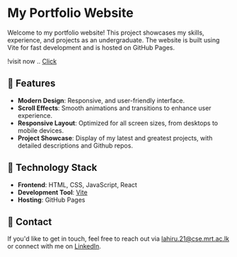 # My Portfolio Website

Welcome to my portfolio website! This project showcases my skills, experience, and projects as an undergraduate. The website is built using Vite for fast development and is hosted on GitHub Pages.

!visit now .. <a href="https://lahiru-randika.github.io/lahirurandika.github.io/">Click</a>

## 🌟 Features

- **Modern Design**: Responsive, and user-friendly interface.
- **Scroll Effects**: Smooth animations and transitions to enhance user experience.
- **Responsive Layout**: Optimized for all screen sizes, from desktops to mobile devices.
- **Project Showcase**: Display of my latest and greatest projects, with detailed descriptions and Github repos.

## 🚀 Technology Stack

- **Frontend**: HTML, CSS, JavaScript, React
- **Development Tool**: [Vite](https://vitejs.dev/)
- **Hosting**: GitHub Pages
   
## 📧 Contact
If you'd like to get in touch, feel free to reach out via lahiru.21@cse.mrt.ac.lk or connect with me on <a href="https://www.linkedin.com/in/lahiru-randika-m/">LinkedIn</a>.
